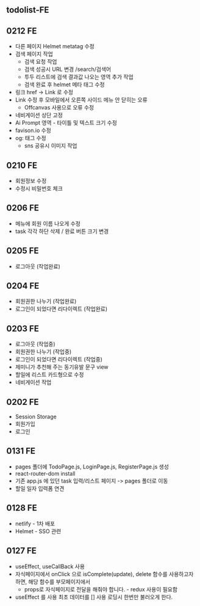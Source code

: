 ## todolist-FE

## 0212 FE

- 다른 페이지 Helmet metatag 수정
- 검색 페이지 작업
  - 검색 요청 작업
  - 검색 성공시 URL 변경 /search/검색어
  - 투두 리스트에 검색 결과값 나오는 영역 추가 작업
  - 검색 완료 후 helmet 메타 태그 수정
- 링크 href -> Link 로 수정
- Link 수정 후 모바일에서 오른쪽 사이드 메뉴 안 닫히는 오류
  - Offcanvas 사용으로 오류 수정
- 네비게이션 상단 고정
- Ai Prompt 영역 - 타이틀 및 텍스트 크기 수정
- favison.io 수정
- og: 태그 수정
  - sns 공유시 이미지 작업

## 0210 FE

- 회원정보 수정
- 수정시 비밀번호 체크

## 0206 FE

- 메뉴에 회원 이름 나오게 수정
- task 각각 하단 삭제 / 완료 버튼 크기 변경

## 0205 FE

- 로그아웃 (작업완료)

## 0204 FE

- 회원권한 나누기 (작업완료)
- 로그인이 되었다면 리다이렉트 (작업완료)

## 0203 FE

- 로그아웃 (작업중)
- 회원권한 나누기 (작업중)
- 로그인이 되었다면 리다이렉트 (작업중)
- 제미니가 추천해 주는 동기유발 문구 view
- 할일에 리스트 카드형으로 수정
- 네비게이션 작업

## 0202 FE

- Session Storage
- 회원가입
- 로그인

## 0131 FE

- pages 폴더에 TodoPage.js, LoginPage.js, RegisterPage.js 생성
- react-router-dom install
- 기존 app.js 에 있던 task 입력/리스트 페이지 -> pages 폴더로 이동
- 할일 일자 입력폼 연견

## 0128 FE

- netlify - 1차 배포
- Helmet - SSO 관련

## 0127 FE

- useEffect, useCallBack 사용
- 자식페이지에서 onClick 으로 isComplete(update), delete 함수를 사용하고자 하면, 해당 함수를 부모페이지에서
  - props로 자식페이지로 전달을 해줘야 합니다. - redux 사용이 필요함
- useEffect 를 사용 최초 데이터를 [] 사용 로딩시 한번만 불러오게 한다.
